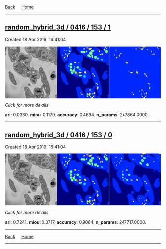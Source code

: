 
[Back](..)&nbsp;&nbsp;&nbsp;&nbsp;&nbsp;[Home](https://leapmanlab.github.io/snapshots)

---

<div class="summary"><a href="1"><h2>random_hybrid_3d / 0416 / 153 / 1</h2></a><p>Created 18 Apr 2019, 16:41:04
</p><a href="1"><img src="1/media/summary.png" align="center"></a><p>
<i>Click for more details</i>
</p></div>

**ari**: 0.0330. **miou**: 0.1179. **accuracy**: 0.4694. **n_params**: 247864.0000. 

---

<div class="summary"><a href="0"><h2>random_hybrid_3d / 0416 / 153 / 0</h2></a><p>Created 18 Apr 2019, 16:41:04
</p><a href="0"><img src="0/media/summary.png" align="center"></a><p>
<i>Click for more details</i>
</p></div>

**ari**: 0.7241. **miou**: 0.3717. **accuracy**: 0.9064. **n_params**: 247717.0000. 

---

[Back](..)&nbsp;&nbsp;&nbsp;&nbsp;&nbsp;[Home](https://leapmanlab.github.io/snapshots)

---
